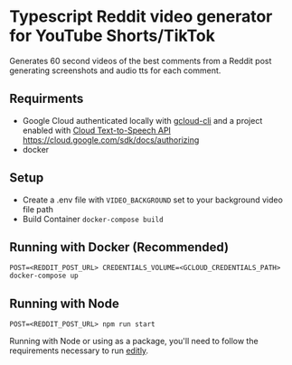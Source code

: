 # Typescript Reddit video generator for YouTube Shorts/TikTok

Generates 60 second videos of the best comments from a Reddit post generating screenshots and audio tts for each comment.

## Requirments

- Google Cloud authenticated locally with [gcloud-cli](https://cloud.google.com/sdk/gcloud) and a project enabled with [Cloud Text-to-Speech API](https://cloud.google.com/text-to-speech) https://cloud.google.com/sdk/docs/authorizing
- docker

## Setup

- Create a .env file with `VIDEO_BACKGROUND` set to your background video file path
- Build Container `docker-compose build`

## Running with Docker (Recommended)

`POST=<REDDIT_POST_URL> CREDENTIALS_VOLUME=<GCLOUD_CREDENTIALS_PATH> docker-compose up`

## Running with Node

`POST=<REDDIT_POST_URL> npm run start`

Running with Node or using as a package, you'll need to follow the requirements necessary to run [editly](https://github.com/mifi/editly#requirements).
